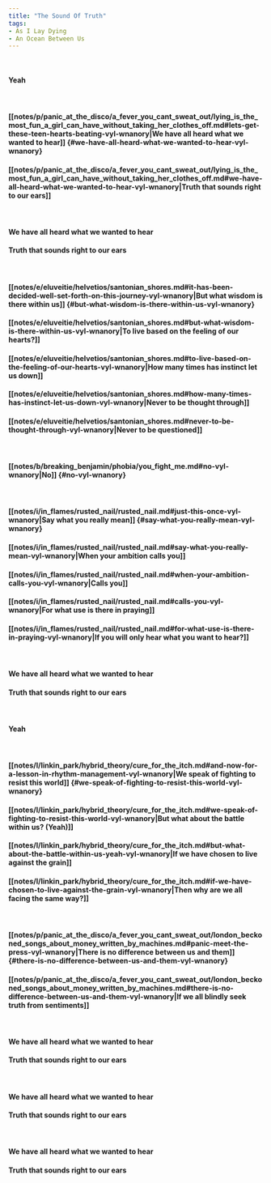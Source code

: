 ```yaml
---
title: "The Sound Of Truth"
tags:
- As I Lay Dying
- An Ocean Between Us
---
```

&nbsp;
#### Yeah
&nbsp;
#### [[notes/p/panic_at_the_disco/a_fever_you_cant_sweat_out/lying_is_the_most_fun_a_girl_can_have_without_taking_her_clothes_off.md#lets-get-these-teen-hearts-beating-vyl-wnanory|We have all heard what we wanted to hear]] {#we-have-all-heard-what-we-wanted-to-hear-vyl-wnanory}
#### [[notes/p/panic_at_the_disco/a_fever_you_cant_sweat_out/lying_is_the_most_fun_a_girl_can_have_without_taking_her_clothes_off.md#we-have-all-heard-what-we-wanted-to-hear-vyl-wnanory|Truth that sounds right to our ears]]
&nbsp;
#### We have all heard what we wanted to hear
#### Truth that sounds right to our ears
&nbsp;
#### [[notes/e/eluveitie/helvetios/santonian_shores.md#it-has-been-decided-well-set-forth-on-this-journey-vyl-wnanory|But what wisdom is there within us]] {#but-what-wisdom-is-there-within-us-vyl-wnanory}
#### [[notes/e/eluveitie/helvetios/santonian_shores.md#but-what-wisdom-is-there-within-us-vyl-wnanory|To live based on the feeling of our hearts?]]
#### [[notes/e/eluveitie/helvetios/santonian_shores.md#to-live-based-on-the-feeling-of-our-hearts-vyl-wnanory|How many times has instinct let us down]]
#### [[notes/e/eluveitie/helvetios/santonian_shores.md#how-many-times-has-instinct-let-us-down-vyl-wnanory|Never to be thought through]]
#### [[notes/e/eluveitie/helvetios/santonian_shores.md#never-to-be-thought-through-vyl-wnanory|Never to be questioned]]
&nbsp;
#### [[notes/b/breaking_benjamin/phobia/you_fight_me.md#no-vyl-wnanory|No]] {#no-vyl-wnanory}
&nbsp;
#### [[notes/i/in_flames/rusted_nail/rusted_nail.md#just-this-once-vyl-wnanory|Say what you really mean]] {#say-what-you-really-mean-vyl-wnanory}
#### [[notes/i/in_flames/rusted_nail/rusted_nail.md#say-what-you-really-mean-vyl-wnanory|When your ambition calls you]]
#### [[notes/i/in_flames/rusted_nail/rusted_nail.md#when-your-ambition-calls-you-vyl-wnanory|Calls you]]
#### [[notes/i/in_flames/rusted_nail/rusted_nail.md#calls-you-vyl-wnanory|For what use is there in praying]]
#### [[notes/i/in_flames/rusted_nail/rusted_nail.md#for-what-use-is-there-in-praying-vyl-wnanory|If you will only hear what you want to hear?]]
&nbsp;
#### We have all heard what we wanted to hear
#### Truth that sounds right to our ears
&nbsp;
#### Yeah
&nbsp;
#### [[notes/l/linkin_park/hybrid_theory/cure_for_the_itch.md#and-now-for-a-lesson-in-rhythm-management-vyl-wnanory|We speak of fighting to resist this world]] {#we-speak-of-fighting-to-resist-this-world-vyl-wnanory}
#### [[notes/l/linkin_park/hybrid_theory/cure_for_the_itch.md#we-speak-of-fighting-to-resist-this-world-vyl-wnanory|But what about the battle within us? (Yeah)]]
#### [[notes/l/linkin_park/hybrid_theory/cure_for_the_itch.md#but-what-about-the-battle-within-us-yeah-vyl-wnanory|If we have chosen to live against the grain]]
#### [[notes/l/linkin_park/hybrid_theory/cure_for_the_itch.md#if-we-have-chosen-to-live-against-the-grain-vyl-wnanory|Then why are we all facing the same way?]]
&nbsp;
#### [[notes/p/panic_at_the_disco/a_fever_you_cant_sweat_out/london_beckoned_songs_about_money_written_by_machines.md#panic-meet-the-press-vyl-wnanory|There is no difference between us and them]] {#there-is-no-difference-between-us-and-them-vyl-wnanory}
#### [[notes/p/panic_at_the_disco/a_fever_you_cant_sweat_out/london_beckoned_songs_about_money_written_by_machines.md#there-is-no-difference-between-us-and-them-vyl-wnanory|If we all blindly seek truth from sentiments]]
&nbsp;
#### We have all heard what we wanted to hear
#### Truth that sounds right to our ears
&nbsp;
#### We have all heard what we wanted to hear
#### Truth that sounds right to our ears
&nbsp;
#### We have all heard what we wanted to hear
#### Truth that sounds right to our ears
